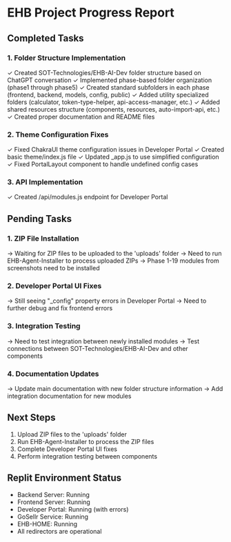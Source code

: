 # EHB Project Progress Report

## Completed Tasks

### 1. Folder Structure Implementation
✓ Created SOT-Technologies/EHB-AI-Dev folder structure based on ChatGPT conversation
✓ Implemented phase-based folder organization (phase1 through phase5)
✓ Created standard subfolders in each phase (frontend, backend, models, config, public)
✓ Added utility specialized folders (calculator, token-type-helper, api-access-manager, etc.)
✓ Added shared resources structure (components, resources, auto-import-api, etc.)
✓ Created proper documentation and README files

### 2. Theme Configuration Fixes
✓ Fixed ChakraUI theme configuration issues in Developer Portal
✓ Created basic theme/index.js file
✓ Updated _app.js to use simplified configuration 
✓ Fixed PortalLayout component to handle undefined config cases

### 3. API Implementation
✓ Created /api/modules.js endpoint for Developer Portal

## Pending Tasks

### 1. ZIP File Installation
→ Waiting for ZIP files to be uploaded to the 'uploads' folder
→ Need to run EHB-Agent-Installer to process uploaded ZIPs
→ Phase 1-19 modules from screenshots need to be installed

### 2. Developer Portal UI Fixes
→ Still seeing "_config" property errors in Developer Portal
→ Need to further debug and fix frontend errors

### 3. Integration Testing
→ Need to test integration between newly installed modules
→ Test connections between SOT-Technologies/EHB-AI-Dev and other components

### 4. Documentation Updates
→ Update main documentation with new folder structure information
→ Add integration documentation for new modules

## Next Steps
1. Upload ZIP files to the 'uploads' folder
2. Run EHB-Agent-Installer to process the ZIP files
3. Complete Developer Portal UI fixes
4. Perform integration testing between components

## Replit Environment Status
- Backend Server: Running
- Frontend Server: Running
- Developer Portal: Running (with errors)
- GoSellr Service: Running
- EHB-HOME: Running
- All redirectors are operational
